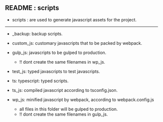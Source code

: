 ## README : scripts

- scripts : are used to generate javascript assets for the project.

------------------------------------------------------------------

- _backup: backup scripts.

- custom_js: customary javascripts that to be packed by webpack.

- gulp_js: javascripts to be gulped to production.
  - !! dont create the same filenames in wp_js.

- test_js: typed javascripts to test javascripts.

- ts: typescript: typed scripts.

- ts_js: compiled javascript according to tsconfig.json.

- wp_js: minified javascript by webpack,
  according to webpack.config.js
  - all files in this folder will be gulped to production.
  - !! dont create the same filenames in gulp_js.